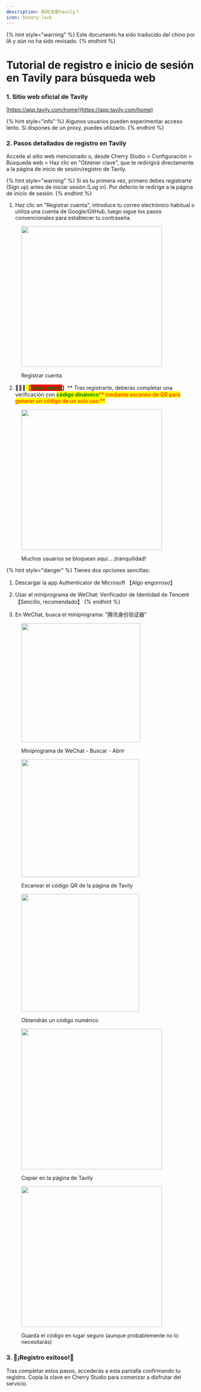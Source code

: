 ```yaml
---
description: 如何注册tavily？
icon: binary-lock
---
```


{% hint style="warning" %}
Este documento ha sido traducido del chino por IA y aún no ha sido revisado.
{% endhint %}

# Tutorial de registro e inicio de sesión en Tavily para búsqueda web

### 1. Sitio web oficial de Tavily

[https://app.tavily.com/home](https://app.tavily.com/home)

{% hint style="info" %}
Algunos usuarios pueden experimentar acceso lento. Si dispones de un proxy, puedes utilizarlo.
{% endhint %}

### 2. Pasos detallados de registro en Tavily

Accede al sitio web mencionado o, desde Cherry Studio > Configuración > Búsqueda web > Haz clic en "Obtener clave", que te redirigirá directamente a la página de inicio de sesión/registro de Tavily.

{% hint style="warning" %}
Si es tu primera vez, primero debes registrarte (Sign up) antes de iniciar sesión (Log in). Por defecto te redirige a la página de inicio de sesión.
{% endhint %}

1. Haz clic en "Registrar cuenta", introduce tu correo electrónico habitual o utiliza una cuenta de Google/GitHub, luego sigue los pasos convencionales para establecer tu contraseña.

<figure><img src="../../.gitbook/assets/image (117).png" alt="" width="375"><figcaption><p>Registrar cuenta</p></figcaption></figure>

2. 🚨🚨🚨<mark style="color:red;">**【</mark><mark style="color:green;background-color:red;">**Paso crucial**</mark><mark style="color:red;">**】** Tras registrarte, deberás completar una verificación con </mark><mark style="color:green;">**código dinámico**</mark><mark style="color:red;">** mediante escaneo de QR para generar un código de un solo uso.**</mark>

<figure><img src="../../.gitbook/assets/image (118).png" alt="" width="375"><figcaption><p>Muchos usuarios se bloquean aquí... ¡tranquilidad!</p></figcaption></figure>

{% hint style="danger" %}
Tienes dos opciones sencillas:
1. Descargar la app Authenticator de Microsoft 【Algo engorroso】
2. Usar el miniprograma de WeChat: Verificador de Identidad de Tencent 【Sencillo, recomendado】
{% endhint %}

3. En WeChat, busca el miniprograma: "腾讯身份验证器"

<figure><img src="../../.gitbook/assets/image (119).png" alt="" width="317"><figcaption><p>Miniprograma de WeChat - Buscar - Abrir</p></figcaption></figure>

<figure><img src="../../.gitbook/assets/image (120).png" alt="" width="314"><figcaption><p>Escanear el código QR de la página de Tavily</p></figcaption></figure>

<figure><img src="../../.gitbook/assets/image (123).png" alt="" width="314"><figcaption><p>Obtendrás un código numérico</p></figcaption></figure>

<figure><img src="../../.gitbook/assets/image (122).png" alt="" width="375"><figcaption><p>Copiar en la página de Tavily</p></figcaption></figure>

<figure><img src="../../.gitbook/assets/image (124).png" alt="" width="375"><figcaption><p>Guarda el código en lugar seguro (aunque probablemente no lo necesitarás)</p></figcaption></figure>

### 3. 🎉¡Registro exitoso!🎉

Tras completar estos pasos, accederás a esta pantalla confirmando tu registro. Copia la clave en Cherry Studio para comenzar a disfrutar del servicio.

<figure><img src="../../.gitbook/assets/image (114).png" alt=""><figcaption></figcaption></figure>